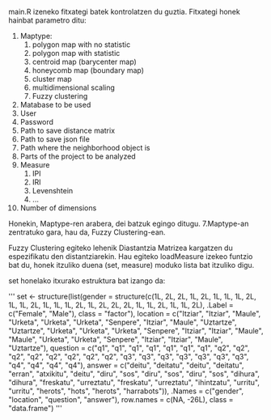 main.R izeneko fitxategi batek kontrolatzen du guztia. Fitxategi honek hainbat parametro ditu:
1. Maptype: 
	1. polygon map with no statistic
	2. polygon map with statistic
	3. centroid map (barycenter map) 
	4. honeycomb map (boundary map)
	5. cluster map
	6. multidimensional scaling
	7. Fuzzy clustering
2. Matabase to be used
3. User
4. Password
5. Path to save distance matrix
6. Path to save json file
7. Path where the neighborhood object is
8. Parts of the project to be analyzed
9. Measure
	1. IPI
	2. IRI
	3. Levenshtein
	4. ...
10. Number of dimensions 


Honekin, Maptype-ren arabera, dei batzuk egingo ditugu. 7.Maptype-an zentratuko gara, hau da, Fuzzy Clustering-ean.

Fuzzy Clustering egiteko lehenik Diastantzia Matrizea kargatzen du espezifikatu den distantziarekin. Hau egiteko loadMeasure izekeo funtzio bat du, honek itzuliko duena (set, measure) moduko lista bat itzuliko digu. 

set honelako itxurako estruktura bat izango da: 

'''
set <- structure(list(gender = structure(c(1L, 2L, 2L, 1L, 2L, 1L, 1L, 
                          1L, 2L, 1L, 1L, 2L, 1L, 1L, 1L, 2L, 1L, 2L, 2L, 2L, 1L, 1L, 2L, 
                          1L, 1L, 2L), .Label = c("Female", "Male"), class = "factor"), 
                      location = c("Itziar", "Itziar", "Maule", "Urketa", "Urketa", 
                          "Urketa", "Senpere", "Itziar", "Maule", "Uztartze", "Uztartze", 
                          "Urketa", "Urketa", "Urketa", "Senpere", "Itziar", "Itziar", 
                          "Maule", "Maule", "Urketa", "Urketa", "Senpere", "Itziar", 
                          "Itziar", "Maule", "Uztartze"),
                      question = c("q1", "q1", "q1", "q1", "q1", "q1", "q1", "q2", "q2", "q2",
                          "q2", "q2", "q2", "q2", "q2", "q3", "q3", "q3", "q3", "q3", "q3", "q3", 
                          "q4", "q4", "q4", "q4"),
                      answer = c("deitu", "deitatu", "deitu", 
                          "deitatu", "erran", "atxikitu", "deitu", "diru", "sos", "diru", 
                          "sos", "diru", "sos", "dihura", "dihura", "freskatu", "urreztatu", 
                          "freskatu", "urreztatu", "ihintzatu", "urritu", "urritu", 
                          "herots", "hots", "herots", "harrabots")),
                 .Names = c("gender", "location", "question", "answer"),
                 row.names = c(NA, -26L), class = "data.frame")
'''

